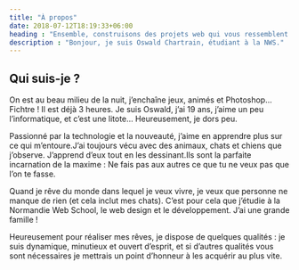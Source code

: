 ```yaml
---
title: "À propos"
date: 2018-07-12T18:19:33+06:00
heading : "Ensemble, construisons des projets web qui vous ressemblent & correspondent à vos besoins"
description : "Bonjour, je suis Oswald Chartrain, étudiant à la NWS."
---
```


## Qui suis-je ?

On est au beau milieu de la nuit, j’enchaîne jeux, animés et Photoshop... Fichtre ! Il est déjà 3 heures. Je suis Oswald, j’ai 19 ans, j’aime un peu l’informatique, et c’est une litote… Heureusement, je dors peu. 

Passionné par la technologie et la nouveauté, j’aime en apprendre plus sur ce qui m’entoure.J’ai toujours vécu avec des animaux, chats et chiens que j’observe. J’apprend d’eux tout en les dessinant.Ils sont la parfaite incarnation de la maxime : Ne fais pas aux autres ce que tu ne veux pas que l’on te fasse.

Quand je rêve du monde dans lequel je veux vivre, je veux que personne ne manque de rien (et cela inclut mes chats). C’est pour cela que j’étudie à la Normandie Web School, le web design et le développement. J’ai une grande famille !

Heureusement pour réaliser mes rêves, je dispose de quelques qualités : je suis dynamique, minutieux et ouvert d’esprit, et si d’autres qualités vous sont nécessaires je mettrais un point d’honneur à les acquérir au plus vite.


